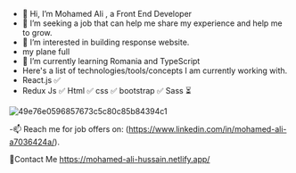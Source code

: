 - 👋 Hi, I’m Mohamed Ali , a Front End Developer 
- 💞️ I’m seeking a job that can help me share my experience and help me to grow.
- 👀 I’m interested in building response website.
- my plane full
- 🌱 I’m currently learning Romania and TypeScript
- Here's a list of technologies/tools/concepts I am currently working with.
- React.js ✅
- Redux
Js ✅
Html ✅
css ✅
bootstrap ✅
Sass ⏳

![49e76e0596857673c5c80c85b84394c1](https://user-images.githubusercontent.com/76604718/213113746-b6a07934-672b-4c11-bb30-d293aaf96ad5.gif)


-📫 Reach me for job offers on: (https://www.linkedin.com/in/mohamed-ali-a7036424a/).
<!---
mohamedali12317/mohamedali12317 is a ✨ special ✨ repository because its `README.md` (this file) appears on your GitHub profile.
You can click the Preview link to take a look at your changes.
--->

🔗Contact Me
https://mohamed-ali-hussain.netlify.app/

